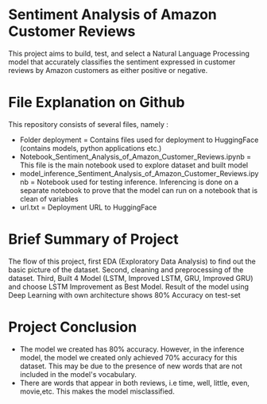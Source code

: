 # Sentiment Analysis of Amazon Customer Reviews
This project aims to build, test, and select a Natural Language Processing model that accurately classifies the sentiment expressed in customer reviews by Amazon customers as either positive or negative.

# File Explanation on Github
This repository consists of several files, namely :

- Folder deployment = Contains files used for deployment to HuggingFace (contains models, python applications etc.)
- Notebook_Sentiment_Analysis_of_Amazon_Customer_Reviews.ipynb = This file is the main notebook used to explore dataset and built model
- model_inference_Sentiment_Analysis_of_Amazon_Customer_Reviews.ipynb = Notebook used for testing inference. Inferencing is done on a separate notebook to prove that the model can run on a notebook that is clean of variables
- url.txt = Deployment URL to HuggingFace

# Brief Summary of Project
The flow of this project, first EDA (Exploratory Data Analysis) to find out the basic picture of the dataset. Second, cleaning and preprocessing of the dataset. Third, Built 4 Model (LSTM, Improved LSTM, GRU, Improved GRU) and choose LSTM Improvement as Best Model. Result of the model using Deep Learning with own architecture shows 80% Accuracy on test-set

# Project Conclusion
  - The model we created has 80% accuracy. However, in the inference model, the model we created only achieved 70% accuracy for this dataset. This may be due to the presence of new words that are not included in the model's vocabulary.
  - There are words that appear in both reviews, i.e time, well, little, even, movie,etc. This makes the model misclassified.

